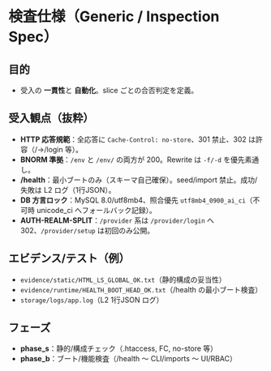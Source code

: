 # 検査仕様（Generic / Inspection Spec）

## 目的
- 受入の **一貫性**と **自動化**。slice ごとの合否判定を定義。

## 受入観点（抜粋）
- **HTTP 応答規範**：全応答に `Cache-Control: no-store`、301 禁止、302 は許容（/→/login 等）。
- **BNORM 準拠**：`/env` と `/env/` の両方が 200。Rewrite は `-f/-d` を優先素通し。
- **/health**：最小ブートのみ（スキーマ自己確保）。seed/import 禁止。成功/失敗は L2 ログ（1行JSON）。
- **DB 方言ロック**：MySQL 8.0/utf8mb4、照合優先 `utf8mb4_0900_ai_ci`（不可時 unicode_ci へフォールバック記録）。
- **AUTH-REALM-SPLIT**：`/provider` 系は `/provider/login` へ 302、`/provider/setup` は初回のみ公開。

## エビデンス/テスト（例）
- `evidence/static/HTML_LS_GLOBAL_OK.txt`（静的構成の妥当性）
- `evidence/runtime/HEALTH_BOOT_HEAD_OK.txt`（/health の最小ブート検査）
- `storage/logs/app.log`（L2 1行JSON ログ）

## フェーズ
- **phase_s**：静的/構成チェック（.htaccess, FC, no-store 等）
- **phase_b**：ブート/機能検査（/health 〜 CLI/imports 〜 UI/RBAC）
